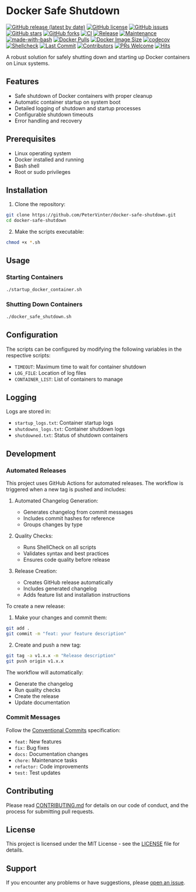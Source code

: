 # Docker Safe Shutdown

[![GitHub release (latest by date)](https://img.shields.io/github/v/release/PeterVinter/docker-safe-shutdown)](https://github.com/PeterVinter/docker-safe-shutdown/releases)
[![GitHub license](https://img.shields.io/github/license/PeterVinter/docker-safe-shutdown)](https://github.com/PeterVinter/docker-safe-shutdown/blob/main/LICENSE)
[![GitHub issues](https://img.shields.io/github/issues/PeterVinter/docker-safe-shutdown)](https://github.com/PeterVinter/docker-safe-shutdown/issues)
[![GitHub stars](https://img.shields.io/github/stars/PeterVinter/docker-safe-shutdown)](https://github.com/PeterVinter/docker-safe-shutdown/stargazers)
[![GitHub forks](https://img.shields.io/github/forks/PeterVinter/docker-safe-shutdown)](https://github.com/PeterVinter/docker-safe-shutdown/network)
[![CI](../../actions/workflows/ci.yml/badge.svg)](../../actions/workflows/ci.yml)
[![Release](../../actions/workflows/release.yml/badge.svg)](../../actions/workflows/release.yml)
[![Maintenance](https://img.shields.io/badge/Maintained%3F-yes-green.svg)](https://github.com/PeterVinter/docker-safe-shutdown/graphs/commit-activity)
[![made-with-bash](https://img.shields.io/badge/Made%20with-Bash-1f425f.svg)](https://www.gnu.org/software/bash/)
[![Docker Pulls](https://img.shields.io/docker/pulls/PeterVinter/docker-safe-shutdown)](https://hub.docker.com/r/PeterVinter/docker-safe-shutdown)
[![Docker Image Size](https://img.shields.io/docker/image-size/PeterVinter/docker-safe-shutdown/latest)](https://hub.docker.com/r/PeterVinter/docker-safe-shutdown)
[![codecov](https://codecov.io/gh/PeterVinter/docker-safe-shutdown/branch/main/graph/badge.svg)](https://codecov.io/gh/PeterVinter/docker-safe-shutdown)
[![Shellcheck](https://github.com/PeterVinter/docker-safe-shutdown/workflows/ShellCheck/badge.svg)](https://github.com/PeterVinter/docker-safe-shutdown/actions?query=workflow%3AShellCheck)
[![Last Commit](https://img.shields.io/github/last-commit/PeterVinter/docker-safe-shutdown)](https://github.com/PeterVinter/docker-safe-shutdown/commits/main)
[![Contributors](https://img.shields.io/github/contributors/PeterVinter/docker-safe-shutdown)](https://github.com/PeterVinter/docker-safe-shutdown/graphs/contributors)
[![PRs Welcome](https://img.shields.io/badge/PRs-welcome-brightgreen.svg)](https://makeapullrequest.com)
[![Hits](https://hits.seeyoufarm.com/api/count/incr/badge.svg?url=https%3A%2F%2Fgithub.com%2FPeterVinter%2Fdocker-safe-shutdown&count_bg=%2379C83D&title_bg=%23555555&icon=&icon_color=%23E7E7E7&title=hits&edge_flat=false)](https://hits.seeyoufarm.com)

A robust solution for safely shutting down and starting up Docker containers on Linux systems.

## Features

- Safe shutdown of Docker containers with proper cleanup
- Automatic container startup on system boot
- Detailed logging of shutdown and startup processes
- Configurable shutdown timeouts
- Error handling and recovery

## Prerequisites

- Linux operating system
- Docker installed and running
- Bash shell
- Root or sudo privileges

## Installation

1. Clone the repository:
```bash
git clone https://github.com/PeterVinter/docker-safe-shutdown.git
cd docker-safe-shutdown
```

2. Make the scripts executable:
```bash
chmod +x *.sh
```

## Usage

### Starting Containers
```bash
./startup_docker_container.sh
```

### Shutting Down Containers
```bash
./docker_safe_shutdown.sh
```

## Configuration

The scripts can be configured by modifying the following variables in the respective scripts:

- `TIMEOUT`: Maximum time to wait for container shutdown
- `LOG_FILE`: Location of log files
- `CONTAINER_LIST`: List of containers to manage

## Logging

Logs are stored in:
- `startup_logs.txt`: Container startup logs
- `shutdowns_logs.txt`: Container shutdown logs
- `shutdowned.txt`: Status of shutdown containers

## Development

### Automated Releases

This project uses GitHub Actions for automated releases. The workflow is triggered when a new tag is pushed and includes:

1. Automated Changelog Generation:
   - Generates changelog from commit messages
   - Includes commit hashes for reference
   - Groups changes by type

2. Quality Checks:
   - Runs ShellCheck on all scripts
   - Validates syntax and best practices
   - Ensures code quality before release

3. Release Creation:
   - Creates GitHub release automatically
   - Includes generated changelog
   - Adds feature list and installation instructions

To create a new release:

1. Make your changes and commit them:
```bash
git add .
git commit -m "feat: your feature description"
```

2. Create and push a new tag:
```bash
git tag -a v1.x.x -m "Release description"
git push origin v1.x.x
```

The workflow will automatically:
- Generate the changelog
- Run quality checks
- Create the release
- Update documentation

### Commit Messages

Follow the [Conventional Commits](https://www.conventionalcommits.org/) specification:
- `feat:` New features
- `fix:` Bug fixes
- `docs:` Documentation changes
- `chore:` Maintenance tasks
- `refactor:` Code improvements
- `test:` Test updates

## Contributing

Please read [CONTRIBUTING.md](CONTRIBUTING.md) for details on our code of conduct, and the process for submitting pull requests.

## License

This project is licensed under the MIT License - see the [LICENSE](LICENSE) file for details.

## Support

If you encounter any problems or have suggestions, please [open an issue](../../issues/new).

